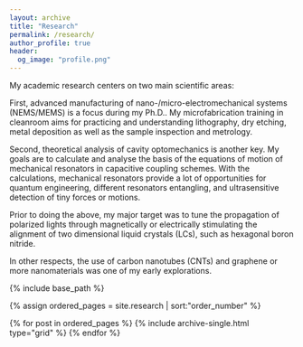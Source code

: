 ```yaml
---
layout: archive
title: "Research"
permalink: /research/
author_profile: true
header:
  og_image: "profile.png"
---
```


My academic research centers on two main scientific areas:

First, advanced manufacturing of nano-/micro-electromechanical systems (NEMS/MEMS) is a focus during my Ph.D..
My microfabrication training in cleanroom aims for practicing and understanding lithography, dry etching, metal 
deposition as well as the sample inspection and metrology.

Second, theoretical analysis of cavity optomechanics is another key. My goals are to calculate and analyse the basis of the equations 
of motion of mechanical resonators in capacitive coupling schemes. With the calculations, mechanical resonators provide a lot of opportunities for 
quantum engineering, different resonators entangling, and ultrasensitive detection of tiny forces or motions.

Prior to doing the above, my major target was to tune the propagation of polarized lights through magnetically or electrically stimulating the alignment of two dimensional liquid crystals (LCs), such as hexagonal boron nitride.

In other respects, the use of carbon nanotubes (CNTs) and graphene or more nanomaterials was one of my early explorations.


<nbsp>

{% include base_path %}

{% assign ordered_pages = site.research | sort:"order_number" %}

{% for post in ordered_pages %}
  {% include archive-single.html type="grid" %}
{% endfor %}
